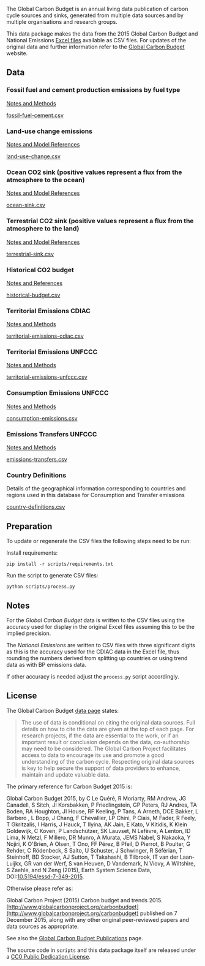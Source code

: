 The Global Carbon Budget is an annual living data publication of carbon cycle
sources and sinks, generated from multiple data sources and by multiple
organisations and research groups.

This data package makes the data from the 2015 Global Carbon Budget and National Emissions [Excel files](http://cdiac.ornl.gov/GCP/) available as CSV files. For updates of the original data and further information refer to the
[Global Carbon Budget](http://www.globalcarbonproject.org/carbonbudget/index.htm) website.


## Data

### Fossil fuel and cement production emissions by fuel type

[Notes and Methods](doc/fossil-fuel-cement.md)

[fossil-fuel-cement.csv](data/fossil-fuel-cement.csv)


### Land-use change emissions

[Notes and Model References](doc/land-use-change.md)

[land-use-change.csv](data/land-use-change.csv)


### Ocean CO2 sink (positive values represent a flux from the atmosphere to the ocean)

[Notes and Model References](doc/ocean-sink.md)

[ocean-sink.csv](data/ocean-sink.csv)


### Terrestrial CO2 sink (positive values represent a flux from the atmosphere to the land)

[Notes and Model References](doc/terrestrial-sink.md)

[terrestrial-sink.csv](data/terrestrial-sink.csv)


### Historical CO2 budget

[Notes and References](doc/historical-budget.md)

[historical-budget.csv](data/historical-budget.csv)


### Territorial Emissions CDIAC

[Notes and Methods](doc/territorial-emissions-cdiac.md)

[territorial-emissions-cdiac.csv](data/territorial-emissions-cdiac.csv)


### Territorial Emissions UNFCCC

[Notes and Methods](doc/territorial-emissions-unfccc.md)

[territorial-emissions-unfccc.csv](data/territorial-emissions-unfccc.csv)



### Consumption Emissions UNFCCC

[Notes and Methods](doc/consumption-emissions.md)

[consumption-emissions.csv](data/consumption-emissions.csv)


### Emissions Transfers UNFCCC

[Notes and Methods](doc/emissions-transfers.md)

[emissions-transfers.csv](data/emissions-transfers.csv)



### Country Definitions

Details of the geographical information corresponding to countries and regions used in this database for Consumption and Transfer emissions

[country-definitions.csv](data/country-definitions.csv)

## Preparation

To update or regenerate the CSV files the following steps need to be run:

Install requirements:

```
pip install -r scripts/requirements.txt
```

Run the script to generate CSV files:
```
python scripts/process.py
```


## Notes

For the *Global Carbon Budget* data is written to the CSV files using the
accuracy used for display in the original Excel files assuming this to be the
implied precision.

The *National Emissions* are written to CSV files with three significant digits
as this is the accuracy used for the CDIAC data in the Excel file, thus
rounding the numbers derived from splitting up countries or using trend data as
with BP emissions data.

If other accuracy is needed adjust the `process.py` script
accordingly.

## License

The Global Carbon Budget [data page](http://www.globalcarbonproject.org/carbonbudget/15/data.htm) states:

> The use of data is conditional on citing the original data sources. Full details on how to cite the data are given at the top of each page. For research projects, if the data are essential to the work, or if an important result or conclusion depends on the data, co-authorship may need to be considered. The Global Carbon Project facilitates access to data to encourage its use and promote a good understanding of the carbon cycle. Respecting original data sources is key to help secure the support of data providers to enhance, maintain and update valuable data.

The primary reference for Carbon Budget 2015 is:

Global Carbon Budget 2015, by C Le Quéré, R Moriarty, RM Andrew, JG Canadell, S Sitch, JI Korsbakken, P Friedlingstein, GP Peters, RJ Andres, TA Boden, RA Houghton, JI House, RF Keeling, P Tans, A Arneth, DCE Bakker, L Barbero , L Bopp, J Chang, F Chevallier, LP Chini, P Ciais, M Fader, R Feely, T Gkritzalis, I Harris, J Hauck, T Ilyina, AK Jain, E Kato, V Kitidis, K Klein Goldewijk, C Koven, P Landschützer, SK Lauvset, N Lefèvre, A Lenton, ID Lima, N Metzl, F Millero, DR Munro, A Murata, JEMS Nabel, S Nakaoka, Y Nojiri, K O'Brien, A Olsen, T Ono, FF Pérez, B Pfeil, D Pierrot, B Poulter, G Rehder, C Rödenbeck, S Saito, U Schuster, J Schwinger, R Séférian, T Steinhoff, BD Stocker, AJ Sutton, T Takahashi, B Tilbrook, IT van der Laan-Luijkx, GR van der Werf, S van Heuven, D Vandemark, N Viovy, A Wiltshire, S Zaehle, and N Zeng (2015), Earth System Science Data, DOI:[10.5194/essd-7-349-2015](https://doi.org/10.5194/essd-7-349-2015).

Otherwise please refer as:

Global Carbon Project (2015) Carbon budget and trends 2015. [http://www.globalcarbonproject.org/carbonbudget](http://www.globalcarbonproject.org/carbonbudget) published on 7 December 2015, along with any other original peer-reviewed papers and data sources as appropriate.

See also the [Global Carbon Budget Publications](http://www.globalcarbonproject.org/carbonbudget/15/publications.htm) page.

The source code in `scripts` and this data package itself are released under a
[CC0 Public Dedication License](https://creativecommons.org/publicdomain/zero/1.0/).
